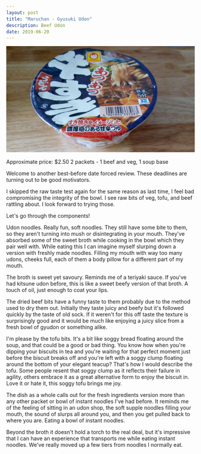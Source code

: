 ```yaml
---
layout: post
title: "Maruchan - Gyusuki Udon"
description: Beef Udon
date: 2019-06-20
---
```


![Maruchan Gyusuki Udon](/images/ramen/maruchan-gyusuki-udon.jpg)

Approximate price: $2.50
2 packets - 1 beef and veg, 1 soup base

Welcome to another best-before date forced review. These deadlines are turning out to be good motivators.

I skipped the raw taste test again for the same reason as last time, I feel bad compromising the integrity of the bowl. I see raw bits of veg, tofu, and beef rattling about. I look forward to trying those.

Let's go through the components!

Udon noodles. Really fun, soft noodles. They still have some bite to them, so they aren't turning into mush or disintegrating in your mouth. They've absorbed some of the sweet broth while cooking in the bowl which they pair well with. While eating this I can imagine myself slurping down a version with freshly made noodles. Filling my mouth with way too many udons, cheeks full, each of them a body pillow for a different part of my mouth.

The broth is sweet yet savoury. Reminds me of a teriyaki sauce. If you've had kitsune udon before, this is like a sweet beefy version of that broth. A touch of oil, just enough to coat your lips.

The dried beef bits have a funny taste to them probably due to the method used to dry them out. Initially they taste juicy and beefy but it's followed quickly by the taste of old sock. If it weren't for this off taste the texture is surprisingly good and it would be much like enjoying a juicy slice from a fresh bowl of gyudon or something alike.

I'm please by the tofu bits. It's a bit like soggy bread floating around the soup, and that could be a good or bad thing. You know how when you're dipping your biscuits in tea and you're waiting for that perfect moment just before the biscuit breaks off and you're left with a soggy clump floating around the bottom of your elegant teacup? That's how I would describe the tofu. Some people resent that soggy clump as it reflects their failure in agility, others embrace it as a great alternative form to enjoy the biscuit in. Love it or hate it, this soggy tofu brings me joy.

The dish as a whole calls out for the fresh ingredients version more than any other packet or bowl of instant noodles I've had before. It reminds me of the feeling of sitting in an udon shop, the soft supple noodles filling your mouth, the sound of slurps all around you, and then you get pulled back to where you are. Eating a bowl of instant noodles.

Beyond the broth it doesn't hold a torch to the real deal, but it's impressive that I can have an experience that transports me while eating instant noodles. We've really moved up a few tiers from noodles I normally eat.
